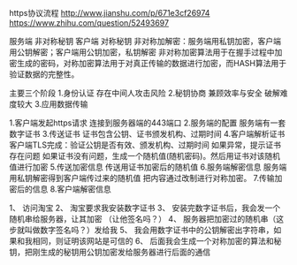 https协议流程
http://www.jianshu.com/p/671e3cf26974
https://www.zhihu.com/question/52493697

服务端 非对称秘钥
客户端 对称秘钥
非对称加解密：服务端用私钥加密，客户端用公钥解密；客户端用公钥加密，私钥解密
非对称加密算法用于在握手过程中加密生成的密码，对称加密算法用于对真正传输的数据进行加密，而HASH算法用于验证数据的完整性。

主要三个阶段
1.身份认证 存在中间人攻击风险
2.秘钥协商 兼顾效率与安全 破解难度较大
3.应用数据传输



1.客户端发起https请求
连接到服务器端的443端口
2.服务端的配置
服务端有一套数字证书
3.传送证书
证书包含公钥、证书颁发机构、过期时间
4.客户端解析证书
客户端TLS完成：验证公钥是否有效、颁发机构、过期时间
如果异常，提示证书存在问题
如果证书没有问题，生成一个随机值(随机密码)。然后用证书对该随机值进行加密
5.传送加密信息
传送用证书加密后的随机值
6.服务端解密信息
服务端用私钥解密得到客户端传过来的随机值
把内容通过改制进行对称加密。
7.传输加密后的信息
8.客户端解密信息





1、 访问淘宝
2、 淘宝要求我安装数字证书
3、 安装完数字证书后，我会发一个随机串给服务器，让其加密 （让他签名吗？）
4、 服务器把加密过的随机串（这步就叫做数字签名吗？）发给我
5、 我会用数字证书中的公钥解密出字符串，如果和我相同，则证明该网站是可信的
6、 后面我会生成一个对称加密的算法和秘钥，把刚生成的秘钥用公钥加密发给服务器进行后面的通信